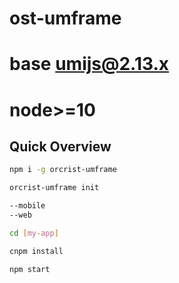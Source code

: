 # ost-umframe
# base umijs@2.13.x
# node>=10
## Quick Overview
```sh
npm i -g orcrist-umframe

orcrist-umframe init

--mobile
--web

cd [my-app]

cnpm install

npm start
```